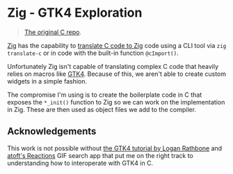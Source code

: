 # Zig - GTK4 Exploration

> [The original C repo](https://gitlab.com/LARathbone/gobject-fun).

[Zig](https://ziglang.org) has the capability to [translate C code to Zig](https://ziglang.org/documentation/master/#toc-C-Translation-CLI) code using a CLI tool via `zig translate-c` or in code with the built-in function `@cImport()`.

Unfortunately Zig isn't capable of translating complex C code that heavily relies on macros like [GTK4](https://gtk.org). Because of this, we aren't able to create custom widgets in a simple fashion.

The compromise I'm using is to create the boilerplate code in C that exposes the `*_init()` function to Zig so we can work on the implementation in Zig. These are then used as object files we add to the compiler.

## Acknowledgements

This work is not possible without [the GTK4 tutorial by Logan Rathbone](https://www.youtube.com/playlist?list=PLFnRB0VoVErpBiFZlMg_JAPKdJJobzyV3) and [atoft's Reactions](https://codeberg.org/atoft/Reactions) GIF search app that put me on the right track to understanding how to interoperate with GTK4 in C.

